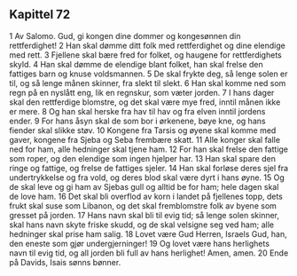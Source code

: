 ## Kapittel 72

1 Av Salomo. Gud, gi kongen dine dommer og kongesønnen din rettferdighet!
2 Han skal dømme ditt folk med rettferdighet og dine elendige med rett.
3 Fjellene skal bære fred for folket, og haugene for rettferdighets skyld.
4 Han skal dømme de elendige blant folket, han skal frelse den fattiges barn og knuse voldsmannen.
5 De skal frykte deg, så lenge solen er til, og så lenge månen skinner, fra slekt til slekt.
6 Han skal komme ned som regn på en nyslått eng, lik en regnskur, som væter jorden.
7 I hans dager skal den rettferdige blomstre, og det skal være mye fred, inntil månen ikke er mere.
8 Og han skal herske fra hav til hav og fra elven inntil jordens ender.
9 For hans åsyn skal de som bor i ørkenene, bøye kne, og hans fiender skal slikke støv.
10 Kongene fra Tarsis og øyene skal komme med gaver, kongene fra Sjeba og Seba frembære skatt.
11 Alle konger skal falle ned for ham, alle hedninger skal tjene ham.
12 For han skal frelse den fattige som roper, og den elendige som ingen hjelper har.
13 Han skal spare den ringe og fattige, og frelse de fattiges sjeler.
14 Han skal forløse deres sjel fra undertrykkelse og fra vold, og deres blod skal være dyrt i hans øyne.
15 Og de skal leve og gi ham av Sjebas gull og alltid be for ham; hele dagen skal de love ham.
16 Det skal bli overflod av korn i landet på fjellenes topp, dets frukt skal suse som Libanon, og det skal fremblomstre folk av byene som gresset på jorden.
17 Hans navn skal bli til evig tid; så lenge solen skinner, skal hans navn skyte friske skudd, og de skal velsigne seg ved ham; alle hedninger skal prise ham salig.
18 Lovet være Gud Herren, Israels Gud, han, den eneste som gjør undergjerninger!
19 Og lovet være hans herlighets navn til evig tid, og all jorden bli full av hans herlighet! Amen, amen.
20 Ende på Davids, Isais sønns bønner.
